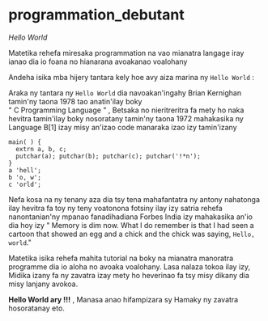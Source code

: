 # programmation_debutant

*Hello World*

Matetika rehefa miresaka programmation na vao mianatra langage iray ianao dia io foana no hianarana avoakanao voalohany

Andeha isika mba hijery tantara kely hoe avy aiza marina ny `Hello World` :

Araka ny tantara ny `Hello World` dia navoakan'ingahy Brian Kernighan tamin'ny taona 1978 tao anatin'ilay boky  
"  C Programming Language " , 
Betsaka no nieritreritra fa mety ho naka hevitra tamin'ilay boky nosoratany tamin'ny taona 1972 mahakasika ny Language B[1] izay misy an'izao code manaraka izao izy tamin'izany

```
main( ) {
  extrn a, b, c;
  putchar(a); putchar(b); putchar(c); putchar('!*n');
}
a 'hell';
b 'o, w';
c 'orld';
```
Nefa kosa na ny tenany aza dia tsy tena mahafantatra ny antony nahatonga ilay hevitra fa toy ny teny voatonona fotsiny ilay izy
satria rehefa nanontanian'ny 
mpanao fanadihadiana Forbes India izy mahakasika an'io dia hoy izy 
" Memory is dim now. What I do remember is that I had seen a cartoon that showed an egg and a chick and the chick was saying, 
`Hello, world`."

Matetika isika rehefa mahita tutorial na boky na mianatra manoratra programme dia io aloha no avoaka voalohany. Lasa nalaza tokoa ilay izy,
Midika izany fa ny zavatra izay mety ho heverinao fa tsy misy dikany dia misy lanjany avokoa.

**Hello World ary !!!** , Manasa anao hifampizara sy Hamaky ny zavatra hosoratanay eto.
